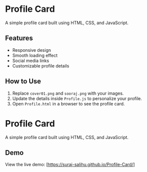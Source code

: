 # Profile Card

A simple profile card built using HTML, CSS, and JavaScript.

## Features
- Responsive design
- Smooth loading effect
- Social media links
- Customizable profile details

## How to Use
1. Replace `cover01.png` and `sooraj.png` with your images.
2. Update the details inside `Profile.js` to personalize your profile.
3. Open `Profile.html` in a browser to see the profile card.
# Profile Card

A simple profile card built using HTML, CSS, and JavaScript.

## Demo
View the live demo: [https://suraj-salihu.github.io/Profile-Card/]
